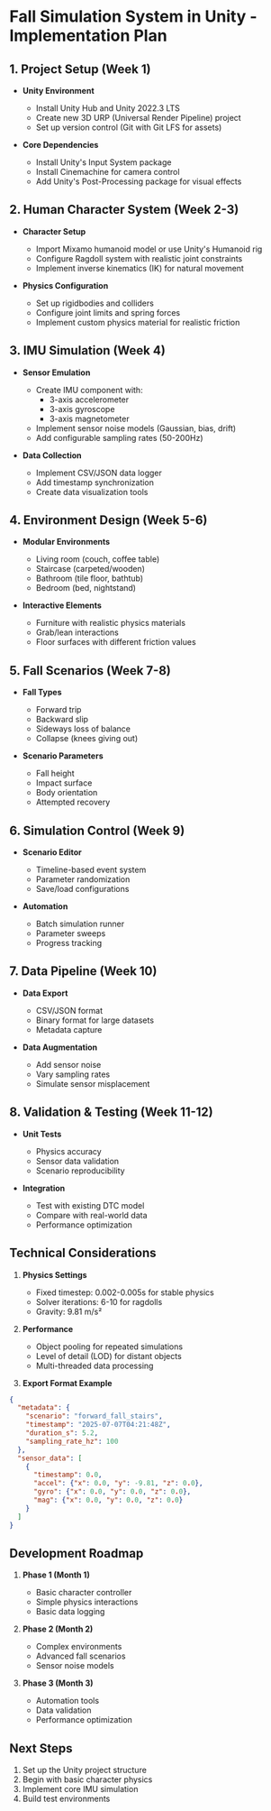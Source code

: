 # Fall Simulation System in Unity - Implementation Plan

## 1. Project Setup (Week 1)
- **Unity Environment**
  - Install Unity Hub and Unity 2022.3 LTS
  - Create new 3D URP (Universal Render Pipeline) project
  - Set up version control (Git with Git LFS for assets)

- **Core Dependencies**
  - Install Unity's Input System package
  - Install Cinemachine for camera control
  - Add Unity's Post-Processing package for visual effects

## 2. Human Character System (Week 2-3)
- **Character Setup**
  - Import Mixamo humanoid model or use Unity's Humanoid rig
  - Configure Ragdoll system with realistic joint constraints
  - Implement inverse kinematics (IK) for natural movement

- **Physics Configuration**
  - Set up rigidbodies and colliders
  - Configure joint limits and spring forces
  - Implement custom physics material for realistic friction

## 3. IMU Simulation (Week 4)
- **Sensor Emulation**
  - Create IMU component with:
    - 3-axis accelerometer
    - 3-axis gyroscope
    - 3-axis magnetometer
  - Implement sensor noise models (Gaussian, bias, drift)
  - Add configurable sampling rates (50-200Hz)

- **Data Collection**
  - Implement CSV/JSON data logger
  - Add timestamp synchronization
  - Create data visualization tools

## 4. Environment Design (Week 5-6)
- **Modular Environments**
  - Living room (couch, coffee table)
  - Staircase (carpeted/wooden)
  - Bathroom (tile floor, bathtub)
  - Bedroom (bed, nightstand)

- **Interactive Elements**
  - Furniture with realistic physics materials
  - Grab/lean interactions
  - Floor surfaces with different friction values

## 5. Fall Scenarios (Week 7-8)
- **Fall Types**
  - Forward trip
  - Backward slip
  - Sideways loss of balance
  - Collapse (knees giving out)

- **Scenario Parameters**
  - Fall height
  - Impact surface
  - Body orientation
  - Attempted recovery

## 6. Simulation Control (Week 9)
- **Scenario Editor**
  - Timeline-based event system
  - Parameter randomization
  - Save/load configurations

- **Automation**
  - Batch simulation runner
  - Parameter sweeps
  - Progress tracking

## 7. Data Pipeline (Week 10)
- **Data Export**
  - CSV/JSON format
  - Binary format for large datasets
  - Metadata capture

- **Data Augmentation**
  - Add sensor noise
  - Vary sampling rates
  - Simulate sensor misplacement

## 8. Validation & Testing (Week 11-12)
- **Unit Tests**
  - Physics accuracy
  - Sensor data validation
  - Scenario reproducibility

- **Integration**
  - Test with existing DTC model
  - Compare with real-world data
  - Performance optimization

## Technical Considerations

1. **Physics Settings**
   - Fixed timestep: 0.002-0.005s for stable physics
   - Solver iterations: 6-10 for ragdolls
   - Gravity: 9.81 m/s²

2. **Performance**
   - Object pooling for repeated simulations
   - Level of detail (LOD) for distant objects
   - Multi-threaded data processing

3. **Export Format Example**
```json
{
  "metadata": {
    "scenario": "forward_fall_stairs",
    "timestamp": "2025-07-07T04:21:48Z",
    "duration_s": 5.2,
    "sampling_rate_hz": 100
  },
  "sensor_data": [
    {
      "timestamp": 0.0,
      "accel": {"x": 0.0, "y": -9.81, "z": 0.0},
      "gyro": {"x": 0.0, "y": 0.0, "z": 0.0},
      "mag": {"x": 0.0, "y": 0.0, "z": 0.0}
    }
  ]
}
```

## Development Roadmap

1. **Phase 1 (Month 1)**
   - Basic character controller
   - Simple physics interactions
   - Basic data logging

2. **Phase 2 (Month 2)**
   - Complex environments
   - Advanced fall scenarios
   - Sensor noise models

3. **Phase 3 (Month 3)**
   - Automation tools
   - Data validation
   - Performance optimization

## Next Steps

1. Set up the Unity project structure
2. Begin with basic character physics
3. Implement core IMU simulation
4. Build test environments
